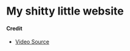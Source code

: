 # My shitty little website

#### Credit

* [Video Source](https://smillingapple.tumblr.com/post/167694096499/smilling-apple-pixel-art-collection-on-wallpaper)
